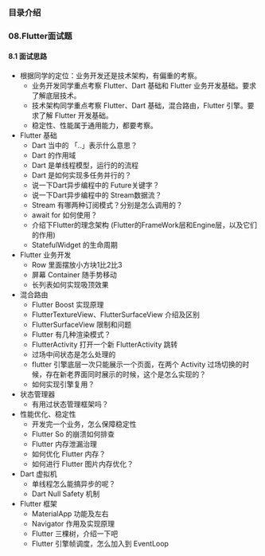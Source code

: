 ### 目录介绍


### 08.Flutter面试题
#### 8.1 面试思路
- 根据同学的定位：业务开发还是技术架构，有偏重的考察。
    - 业务开发同学重点考察 Flutter、Dart 基础和 Flutter 业务开发基础。要求了解底层技术。
    - 技术架构同学重点考察 Flutter、Dart 基础，混合路由，Flutter 引擎。要求了解 Flutter 开发基础。
    - 稳定性、性能属于通用能力，都要考察。
- Flutter 基础
    - Dart 当中的 「..」表示什么意思？
    - Dart 的作用域
    - Dart 是单线程模型，运行的的流程
    - Dart 是如何实现多任务并行的？
    - 说一下Dart异步编程中的 Future关键字？
    - 说一下Dart异步编程中的 Stream数据流？
    - Stream 有哪两种订阅模式？分别是怎么调用的？
    - await for 如何使用？
    - 介绍下Flutter的理念架构 (Flutter的FrameWork层和Engine层，以及它们的作用)
    - StatefulWidget 的生命周期
- Flutter 业务开发
    - Row 里面摆放小方块1比2比3
    - 屏幕 Container 随手势移动
    - 长列表如何实现吸顶效果
- 混合路由
    - Flutter Boost 实现原理
    - FlutterTextureView、FlutterSurfaceView 介绍及区别
    - FlutterSurfaceView 限制和问题
    - Flutter 有几种渲染模式？
    - FlutterActivity 打开一个新 FlutterActivity 跳转
    - 过场中间状态是怎么处理的
    - flutter 引擎底层一次只能展示一个页面，在两个 Activity 过场切换的时候，存在新老界面同时展示的时候，这个是怎么实现的？
    - 如何实现引擎复用？
- 状态管理器
    - 有用过状态管理框架吗？
- 性能优化、稳定性
    - 开发完一个业务，怎么保障稳定性
    - Flutter So 的崩溃如何排查
    - Flutter 内存泄漏治理
    - 如何优化 Flutter 内存？
    - 如何进行 Flutter 图片内存优化？
- Dart 虚拟机
    - 单线程怎么能搞异步的呢？
    - Dart Null Safety 机制
- Flutter 框架
    - MaterialApp 功能及左右
    - Navigator 作用及实现原理 
    - Flutter 三棵树，介绍一下吧
    - Flutter 引擎帧调度，怎么加入到 EventLoop















